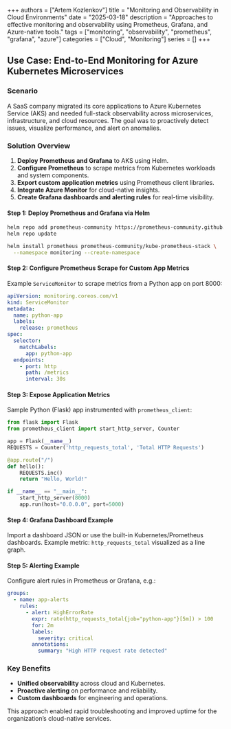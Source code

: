 +++
authors = ["Artem Kozlenkov"]
title = "Monitoring and Observability in Cloud Environments"
date = "2025-03-18"
description = "Approaches to effective monitoring and observability using Prometheus, Grafana, and Azure-native tools."
tags = ["monitoring", "observability", "prometheus", "grafana", "azure"]
categories = ["Cloud", "Monitoring"]
series = []
+++

## Use Case: End-to-End Monitoring for Azure Kubernetes Microservices

### Scenario

A SaaS company migrated its core applications to Azure Kubernetes Service (AKS) and needed full-stack observability across microservices, infrastructure, and cloud resources. The goal was to proactively detect issues, visualize performance, and alert on anomalies.

### Solution Overview

1. **Deploy Prometheus and Grafana** to AKS using Helm.
2. **Configure Prometheus** to scrape metrics from Kubernetes workloads and system components.
3. **Export custom application metrics** using Prometheus client libraries.
4. **Integrate Azure Monitor** for cloud-native insights.
5. **Create Grafana dashboards and alerting rules** for real-time visibility.

#### Step 1: Deploy Prometheus and Grafana via Helm

```bash
helm repo add prometheus-community https://prometheus-community.github.io/helm-charts
helm repo update

helm install prometheus prometheus-community/kube-prometheus-stack \
  --namespace monitoring --create-namespace
```

#### Step 2: Configure Prometheus Scrape for Custom App Metrics

Example `ServiceMonitor` to scrape metrics from a Python app on port 8000:

```yaml
apiVersion: monitoring.coreos.com/v1
kind: ServiceMonitor
metadata:
  name: python-app
  labels:
    release: prometheus
spec:
  selector:
    matchLabels:
      app: python-app
  endpoints:
    - port: http
      path: /metrics
      interval: 30s
```

#### Step 3: Expose Application Metrics

Sample Python (Flask) app instrumented with `prometheus_client`:

```python
from flask import Flask
from prometheus_client import start_http_server, Counter

app = Flask(__name__)
REQUESTS = Counter('http_requests_total', 'Total HTTP Requests')

@app.route("/")
def hello():
    REQUESTS.inc()
    return "Hello, World!"

if __name__ == "__main__":
    start_http_server(8000)
    app.run(host="0.0.0.0", port=5000)
```

#### Step 4: Grafana Dashboard Example

Import a dashboard JSON or use the built-in Kubernetes/Prometheus dashboards. Example metric: `http_requests_total` visualized as a line graph.

#### Step 5: Alerting Example

Configure alert rules in Prometheus or Grafana, e.g.:

```yaml
groups:
  - name: app-alerts
    rules:
      - alert: HighErrorRate
        expr: rate(http_requests_total{job="python-app"}[5m]) > 100
        for: 2m
        labels:
          severity: critical
        annotations:
          summary: "High HTTP request rate detected"
```

### Key Benefits

- **Unified observability** across cloud and Kubernetes.
- **Proactive alerting** on performance and reliability.
- **Custom dashboards** for engineering and operations.

This approach enabled rapid troubleshooting and improved uptime for the organization’s cloud-native services.